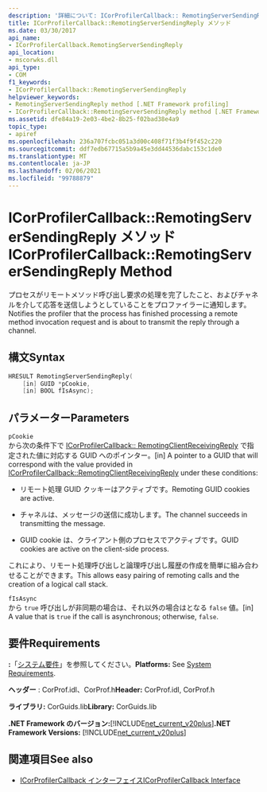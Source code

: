 ```yaml
---
description: '詳細について: ICorProfilerCallback:: RemotingServerSendingReply メソッド'
title: ICorProfilerCallback::RemotingServerSendingReply メソッド
ms.date: 03/30/2017
api_name:
- ICorProfilerCallback.RemotingServerSendingReply
api_location:
- mscorwks.dll
api_type:
- COM
f1_keywords:
- ICorProfilerCallback::RemotingServerSendingReply
helpviewer_keywords:
- RemotingServerSendingReply method [.NET Framework profiling]
- ICorProfilerCallback::RemotingServerSendingReply method [.NET Framework profiling]
ms.assetid: dfe84a19-2e03-4be2-8b25-f02bad38e4a9
topic_type:
- apiref
ms.openlocfilehash: 236a707fcbc051a3d00c408f71f3b4f9f452c220
ms.sourcegitcommit: ddf7edb67715a5b9a45e3dd44536dabc153c1de0
ms.translationtype: MT
ms.contentlocale: ja-JP
ms.lasthandoff: 02/06/2021
ms.locfileid: "99788879"
---
```

# <a name="icorprofilercallbackremotingserversendingreply-method"></a><span data-ttu-id="638f8-103">ICorProfilerCallback::RemotingServerSendingReply メソッド</span><span class="sxs-lookup"><span data-stu-id="638f8-103">ICorProfilerCallback::RemotingServerSendingReply Method</span></span>

<span data-ttu-id="638f8-104">プロセスがリモートメソッド呼び出し要求の処理を完了したこと、およびチャネルを介して応答を送信しようとしていることをプロファイラーに通知します。</span><span class="sxs-lookup"><span data-stu-id="638f8-104">Notifies the profiler that the process has finished processing a remote method invocation request and is about to transmit the reply through a channel.</span></span>  
  
## <a name="syntax"></a><span data-ttu-id="638f8-105">構文</span><span class="sxs-lookup"><span data-stu-id="638f8-105">Syntax</span></span>  
  
```cpp  
HRESULT RemotingServerSendingReply(  
    [in] GUID *pCookie,  
    [in] BOOL fIsAsync);  
```  
  
## <a name="parameters"></a><span data-ttu-id="638f8-106">パラメーター</span><span class="sxs-lookup"><span data-stu-id="638f8-106">Parameters</span></span>  

 `pCookie`  
 <span data-ttu-id="638f8-107">から次の条件下で [ICorProfilerCallback:: RemotingClientReceivingReply](icorprofilercallback-remotingclientreceivingreply-method.md) で指定された値に対応する GUID へのポインター。</span><span class="sxs-lookup"><span data-stu-id="638f8-107">[in] A pointer to a GUID that will correspond with the value provided in [ICorProfilerCallback::RemotingClientReceivingReply](icorprofilercallback-remotingclientreceivingreply-method.md) under these conditions:</span></span>  
  
- <span data-ttu-id="638f8-108">リモート処理 GUID クッキーはアクティブです。</span><span class="sxs-lookup"><span data-stu-id="638f8-108">Remoting GUID cookies are active.</span></span>  
  
- <span data-ttu-id="638f8-109">チャネルは、メッセージの送信に成功します。</span><span class="sxs-lookup"><span data-stu-id="638f8-109">The channel succeeds in transmitting the message.</span></span>  
  
- <span data-ttu-id="638f8-110">GUID cookie は、クライアント側のプロセスでアクティブです。</span><span class="sxs-lookup"><span data-stu-id="638f8-110">GUID cookies are active on the client-side process.</span></span>  
  
 <span data-ttu-id="638f8-111">これにより、リモート処理呼び出しと論理呼び出し履歴の作成を簡単に組み合わせることができます。</span><span class="sxs-lookup"><span data-stu-id="638f8-111">This allows easy pairing of remoting calls and the creation of a logical call stack.</span></span>  
  
 `fIsAsync`  
 <span data-ttu-id="638f8-112">から `true` 呼び出しが非同期の場合は、それ以外の場合はとなる `false` 値。</span><span class="sxs-lookup"><span data-stu-id="638f8-112">[in] A value that is `true` if the call is asynchronous; otherwise, `false`.</span></span>  
  
## <a name="requirements"></a><span data-ttu-id="638f8-113">要件</span><span class="sxs-lookup"><span data-stu-id="638f8-113">Requirements</span></span>  

 <span data-ttu-id="638f8-114">**:**「[システム要件](../../get-started/system-requirements.md)」を参照してください。</span><span class="sxs-lookup"><span data-stu-id="638f8-114">**Platforms:** See [System Requirements](../../get-started/system-requirements.md).</span></span>  
  
 <span data-ttu-id="638f8-115">**ヘッダー** : CorProf.idl、CorProf.h</span><span class="sxs-lookup"><span data-stu-id="638f8-115">**Header:** CorProf.idl, CorProf.h</span></span>  
  
 <span data-ttu-id="638f8-116">**ライブラリ:** CorGuids.lib</span><span class="sxs-lookup"><span data-stu-id="638f8-116">**Library:** CorGuids.lib</span></span>  
  
 <span data-ttu-id="638f8-117">**.NET Framework のバージョン:**[!INCLUDE[net_current_v20plus](../../../../includes/net-current-v20plus-md.md)]</span><span class="sxs-lookup"><span data-stu-id="638f8-117">**.NET Framework Versions:** [!INCLUDE[net_current_v20plus](../../../../includes/net-current-v20plus-md.md)]</span></span>  
  
## <a name="see-also"></a><span data-ttu-id="638f8-118">関連項目</span><span class="sxs-lookup"><span data-stu-id="638f8-118">See also</span></span>

- [<span data-ttu-id="638f8-119">ICorProfilerCallback インターフェイス</span><span class="sxs-lookup"><span data-stu-id="638f8-119">ICorProfilerCallback Interface</span></span>](icorprofilercallback-interface.md)
